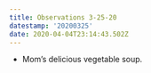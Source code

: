 ```yaml
---
title: Observations 3-25-20
datestamp: '20200325'
date: 2020-04-04T23:14:43.502Z
---
```

- Mom’s delicious vegetable soup.
